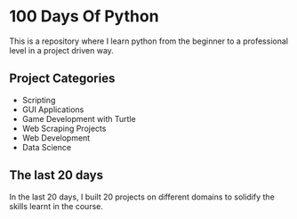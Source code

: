 # 100 Days Of Python
This is a repository where I learn python from the beginner to a professional level in a project driven way.

## Project Categories
- Scripting
- GUI Applications
- Game Development with Turtle
- Web Scraping Projects
- Web Development
- Data Science

## The last 20 days
In the last 20 days, I built 20 projects on different domains to solidify the skills learnt in the course.
